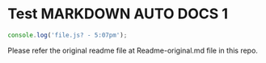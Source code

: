 # Test MARKDOWN AUTO DOCS 1

<!-- MARKDOWN-AUTO-DOCS:START (CODE:src=./myfile.js) -->
<!-- The below code snippet is automatically added from ./myfile.js -->
```js
console.log('file.js? - 5:07pm');
```
<!-- MARKDOWN-AUTO-DOCS:END -->

Please refer the original readme file at Readme-original.md file in this repo.
